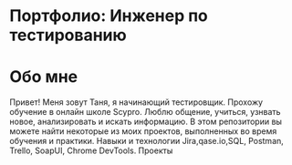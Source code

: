 # Портфолио: Инженер по тестированию
# Обо мне
Привет! Меня зовут Таня, я начинающий тестировщик. Прохожу обучение в онлайн школе Scypro. Люблю общение, учиться, узнвать новое, анализировать и искать информацию. 
В этом репозитории вы можете найти некоторые из моих проектов, выполненных во время обучения и практики.
Навыки и технологии
Jira,qase.io,SQL, Postman, Trello, SoapUI, Chrome DevTools.
Проекты
